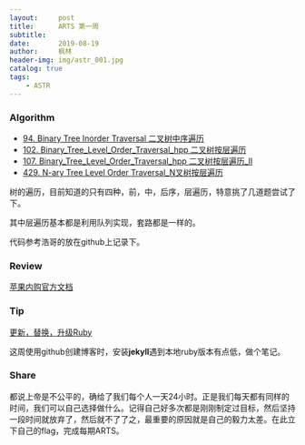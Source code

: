 ```yaml
---
layout:     post
title:      ARTS 第一周
subtitle:   
date:       2019-08-19
author:     枫林
header-img: img/astr_001.jpg
catalog: true
tags:
    - ASTR
---
```


### Algorithm

- [94. Binary Tree Inorder Traversal 二叉树中序遍历](https://leetcode-cn.com/problems/binary-tree-inorder-traversal)
- [102. Binary_Tree_Level_Order_Traversal_hpp 二叉树按层遍历](https://leetcode-cn.com/problems/binary-tree-level-order-traversal)
- [107. Binary_Tree_Level_Order_Traversal_hpp 二叉树按层遍历_II](https://leetcode-cn.com/problems/binary-tree-level-order-traversal-ii)
- [429. N-ary Tree Level Order Traversal_N叉树按层遍历](https://leetcode-cn.com/problems/n-ary-tree-level-order-traversal)

树的遍历，目前知道的只有四种，前，中，后序，层遍历，特意挑了几道题尝试了下。

其中层遍历基本都是利用队列实现，套路都是一样的。

代码参考浩哥的放在github上记录下。

### Review

[苹果内购官方文档](https://developer.apple.com/documentation/storekit/in-app_purchase?language=objc#topics)



### Tip

[更新，替换，升级Ruby](<https://fenglin9102.github.io/2019/08/18/Ruby/>)

这周使用github创建博客时，安装**jekyll**遇到本地ruby版本有点低，做个笔记。

### Share

​	都说上帝是不公平的，确给了我们每个人一天24小时。正是我们每天都有同样的时间，我们可以自己选择做什么。记得自己好多次都是刚刚制定过目标，然后坚持一段时间就放弃了，然后就不了了之，最重要的原因就是自己的毅力太差。在此立下自己的flag，完成每期ARTS。



